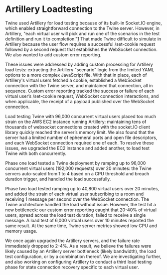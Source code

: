 # Artillery Loadtesting

Twine used Artillery for load testing because of its built-in Socket.IO engine, which enabled straightforward connection to the Twine server. However, in Artillery, "each virtual user will pick and run one of the scenarios in the test definition and run it to completion."[1](https://testerops.com/understanding-artillery-tests/) That made Twine difficult to simulate in Artillery because the user flow requires a successful /set-cookie request followed by a second request that establishes the WebSocket connection. We also wanted to add custom error reporting.

These issues were addressed by adding custom processing for Artillery load tests: extracting the Artillery "scenario" logic from the limited YAML options to a more complex JavaScript file. With that in place, each of Artillery's virtual users fetched a cookie, established a WebSocket connection with the Twine server, and maintained that connection, all in sequence. Custom error reporting tracked the success or failure of each virtual user’s /set-cookie request, WebSocket connection interactions, and when applicable, the receipt of a payload published over the WebSocket connection.

Load testing Twine with 96,000 concurrent virtual users placed too much strain on the AWS EC2 instance running Artillery: maintaining tens of thousands of websocket connections created with the socket.IO client library quickly reached the server’s memory limit. We also found that the server had a limited number of ephemeral ports and open file descriptors, and each WebSocket connection required one of each. To resolve these issues, we upgraded the EC2 instance and added another, to load test Twine with both concurrently.

Phase one load tested a Twine deployment by ramping up to 96,000 concurrent virtual users (192,000 requests) over 20 minutes: the Twine servers auto-scaled from 1 to 4 based on a CPU threshold and breach duration trigger, and handled the load successfully.

Phase two load tested ramping up to 40,800 virtual users over 20 minutes, and added the strain of each virtual user subscribing to a room and receiving 1 message per second over the WebSocket connection. The Twine architecture handled the load without issue. However, the test hit a new bottleneck: our custom error reporting caught that 20-40% of virtual users, spread across the load test duration, failed to receive a single message. A load test of 6,000 virtual users over 10 minutes reported the same result. At the same time, Twine server metrics showed low CPU and memory usage.

We once again upgraded the Artillery servers, and the failure rate immediately dropped to 2-4%. As a result, we believe the failures were likely caused by an Artillery server bottleneck (likely bandwidth), the load test configuration, or by a combination thereof. We are investigating further, and also working on configuring Artillery to conduct a third load testing phase for state connection recovery specific to each virtual user.
